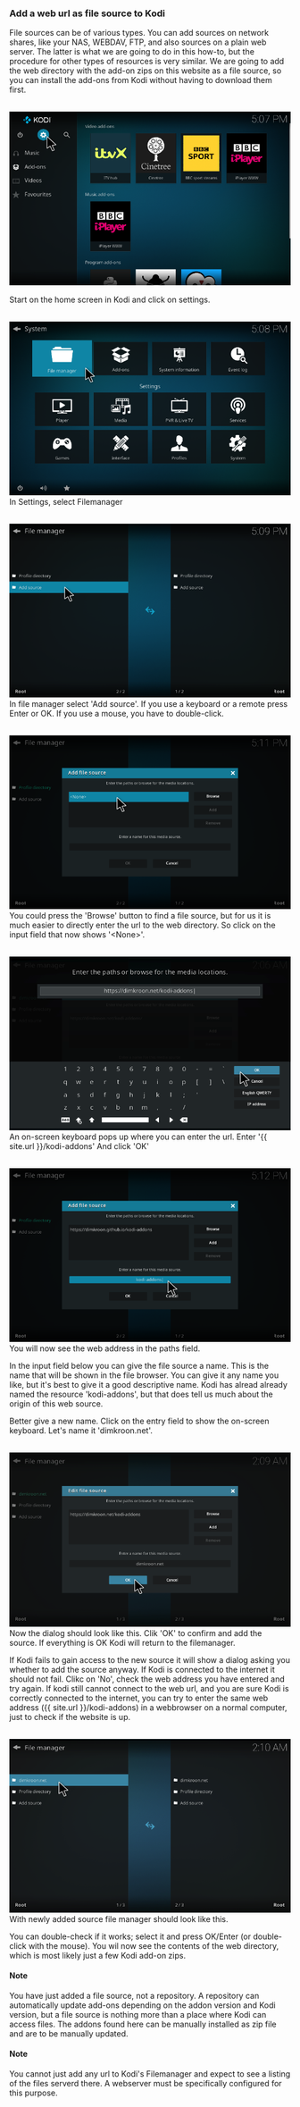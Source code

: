 ### Add a web url as file source to Kodi

File sources can be of various types. You can add sources on network shares, 
like your NAS, WEBDAV, FTP, and also sources on a plain web server. The 
latter is what we are going to do in this how-to, but the procedure for other 
types of resources is very similar. We are going to add the web directory with 
the add-on zips on this website as a file source, so you can install the 
add-ons from Kodi without having to download them first.

&nbsp;
![img select settings](/assets/images/kodi-home-select-settings.png)

Start on the home screen in Kodi and click on settings.

&nbsp;
![img select filemanager](/assets/images/kodi-settings-select-filemanager.png)
In Settings, select Filemanager

&nbsp;
![img select add source](/assets/images/kodi-filemanager-select-add-source.png)
In file manager select 'Add source'. If you use a keyboard or a remote press
Enter or OK. If you use a mouse, you have to double-click.

&nbsp;
![img enter source](/assets/images/kodi-dlg-add-file-source-enter-source.png)
You could press the 'Browse' button to find a file source, but for us it is
much easier to directly enter the url to the web directory. So click on the 
input field that now shows '\<None>'.

&nbsp;
![img enter source location](/assets/images/kodi-enter-file-source-location.png)
An on-screen keyboard pops up where you can enter the url.
Enter '{{ site.url }}/kodi-addons'
And click 'OK'

&nbsp;
![img select source name](/assets/images/kodi-dlg-add-file-src-select-name.png)
You will now see the web address in the paths field. 

In the input field below you can give the file source a name. This is the name 
that will be shown in the file browser. You can give it any name you like, but
it's best to give it a good descriptive name. Kodi has alread already named the
resource 'kodi-addons', but that does tell us much about the origin of 
this web source.

Better give a new name. Click on the entry field to show the on-screen 
keyboard. Let's name it 'dimkroon.net'. 

&nbsp;
![img dlg ok](/assets/images/kodi-dlg-add-file-src-select-ok.png)
Now the dialog should look like this. Clik 'OK' to confirm and add the source.
If everything is OK Kodi will return to the filemanager. 

If Kodi fails to gain access to the new source it will show a dialog asking 
you whether to add the source anyway. If Kodi is connected to the internet it 
should not fail. Clikc on 'No', check the web address you have entered and try 
again. If kodi still cannot connect to the web url, and you are sure Kodi is 
correctly connected to the internet, you can try to enter the same web address 
({{ site.url }}/kodi-addons) in a webbrowser on a normal
computer, just to check if the website is up.

&nbsp;
![img file mngr new src](/assets/images/kodi-filemanager-with-new-source.png)
With newly added source file manager should look like this.

You can double-check if it works; select it and press OK/Enter (or 
double-click with the mouse). You wil now see the contents of the web directory,
which is most likely just a few Kodi add-on zips.

#### Note
You have just added a file source, not a repository. A repository can 
automatically update add-ons depending on the addon version and Kodi version, 
but a file source is nothing more than a place where Kodi can access files. 
The addons found here can be manually installed as zip file and are to be 
manually updated.

#### Note
You cannot just add any url to Kodi's Filemanager and expect to see a 
listing of the files serverd there. A webserver must be specifically 
configured for this purpose.

